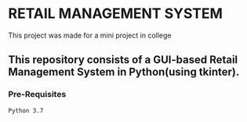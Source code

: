 # RETAIL MANAGEMENT SYSTEM

This project was made for a mini project in college

## This repository consists of a GUI-based Retail Management System in Python(using tkinter). 

### Pre-Requisites
`Python 3.7`


